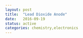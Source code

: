 ```yaml
---
layout: post
title:  "Lead Dioxide Anode"
date:   2016-09-19
status: active
categories: chemistry,electronics
---
```

